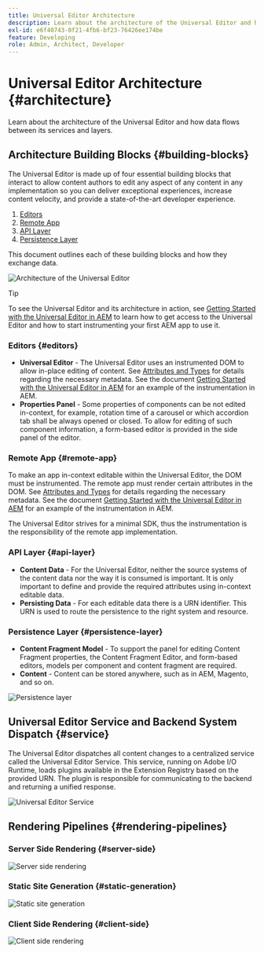 ```yaml
---
title: Universal Editor Architecture
description: Learn about the architecture of the Universal Editor and how data flows between its services and layers.
exl-id: e6f40743-0f21-4fb6-bf23-76426ee174be
feature: Developing
role: Admin, Architect, Developer
---
```


# Universal Editor Architecture {#architecture}

Learn about the architecture of the Universal Editor and how data flows between its services and layers.

## Architecture Building Blocks {#building-blocks}

The Universal Editor is made up of four essential building blocks that interact to allow content authors to edit any aspect of any content in any implementation so you can deliver exceptional experiences, increase content velocity, and provide a state-of-the-art developer experience.

1. [Editors](#editors)
1. [Remote App](#remote-app)
1. [API Layer](#api-layer)
1. [Persistence Layer](#persistence-layer)

This document outlines each of these building blocks and how they exchange data.

![Architecture of the Universal Editor](assets/architecture.png)

>[!TIP]
>
>To see the Universal Editor and its architecture in action, see [Getting Started with the Universal Editor in AEM](getting-started.md) to learn how to get access to the Universal Editor and how to start instrumenting your first AEM app to use it.

### Editors {#editors}

* **Universal Editor** - The Universal Editor uses an instrumented DOM to allow in-place editing of content. See [Attributes and Types](attributes-types.md) for details regarding the necessary metadata. See the document [Getting Started with the Universal Editor in AEM](getting-started.md) for an example of the instrumentation in AEM.
* **Properties Panel** - Some properties of components can be not edited in-context, for example, rotation time of a carousel or which accordion tab shall be always opened or closed. To allow for editing of such component information, a form-based editor is provided in the side panel of the editor.

### Remote App {#remote-app}

To make an app in-context editable within the Universal Editor, the DOM must be instrumented. The remote app must render certain attributes in the DOM. See [Attributes and Types](attributes-types.md) for details regarding the necessary metadata. See the document [Getting Started with the Universal Editor in AEM](getting-started.md) for an example of the instrumentation in AEM.

The Universal Editor strives for a minimal SDK, thus the instrumentation is the responsibility of the remote app implementation.

### API Layer {#api-layer}

* **Content Data** - For the Universal Editor, neither the source systems of the content data nor the way it is consumed is important. It is only important to define and provide the required attributes using in-context editable data.
* **Persisting Data** - For each editable data there is a URN identifier. This URN is used to route the persistence to the right system and resource.

### Persistence Layer {#persistence-layer}

* **Content Fragment Model** - To support the panel for editing Content Fragment properties, the Content Fragment Editor, and form-based editors, models per component and content fragment are required.
* **Content** - Content can be stored anywhere, such as in AEM, Magento, and so on. 

![Persistence layer](assets/persistence-layer.png)

## Universal Editor Service and Backend System Dispatch {#service}

The Universal Editor dispatches all content changes to a centralized service called the Universal Editor Service. This service, running on Adobe I/O Runtime, loads plugins available in the Extension Registry based on the provided URN. The plugin is responsible for communicating to the backend and returning a unified response.

![Universal Editor Service](assets/universal-editor-service.png)

## Rendering Pipelines {#rendering-pipelines}

### Server Side Rendering {#server-side}

![Server side rendering](assets/server-side.png)

### Static Site Generation {#static-generation}

![Static site generation](assets/static-generation.png)

### Client Side Rendering {#client-side}

![Client side rendering](assets/client-side.png)

